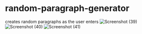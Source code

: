 # random-paragraph-generator
creates random paragraphs as the user enters 
![Screenshot (39)](https://user-images.githubusercontent.com/100514516/222956518-7a8893b4-a367-4e91-a6f3-11fdc30e872d.png)
![Screenshot (40)](https://user-images.githubusercontent.com/100514516/222956525-5763cc19-e274-4631-9c40-2ed7d85e487a.png)
![Screenshot (41)](https://user-images.githubusercontent.com/100514516/222956532-205868db-ffa6-4fa4-b8dd-194eb0121075.png)
